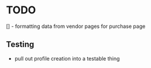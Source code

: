 # TODO
[] - formatting data from vendor pages for purchase page

## Testing
- pull out profile creation into a testable thing
